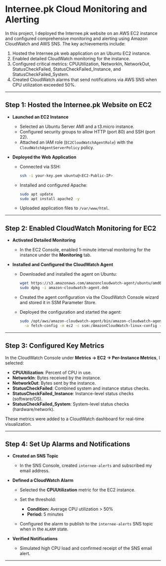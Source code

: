 # Internee.pk Cloud Monitoring and Alerting

In this project, I deployed the Internee.pk website on an AWS EC2 instance and configured comprehensive monitoring and alerting using Amazon CloudWatch and AWS SNS. The key achievements include:

1. Hosted the Internee.pk web application on an Ubuntu EC2 instance.
2. Enabled detailed CloudWatch monitoring for the instance.
3. Configured critical metrics: CPUUtilization, NetworkIn, NetworkOut, StatusCheckFailed, StatusCheckFailed\_Instance, and StatusCheckFailed\_System.
4. Created CloudWatch alarms that send notifications via AWS SNS when CPU utilization exceeded 50%.

---

## Step 1: Hosted the Internee.pk Website on EC2

* **Launched an EC2 Instance**

  * Selected an Ubuntu Server AMI and a t3.micro instance.
  * Configured security groups to allow HTTP (port 80) and SSH (port 22).
  * Attached an IAM role (`EC2CloudWatchAgentRole`) with the `CloudWatchAgentServerPolicy` policy.

* **Deployed the Web Application**

  * Connected via SSH:

    ```bash
    ssh -i your-key.pem ubuntu@<EC2-Public-IP>
    ```
  * Installed and configured Apache:

    ```bash
    sudo apt update
    sudo apt install apache2 -y
    ```
  * Uploaded application files to `/var/www/html`.

---

## Step 2: Enabled CloudWatch Monitoring for EC2

* **Activated Detailed Monitoring**

  * In the EC2 Console, enabled 1-minute interval monitoring for the instance under the **Monitoring** tab.

* **Installed and Configured the CloudWatch Agent**

  * Downloaded and installed the agent on Ubuntu:

    ```bash
    wget https://s3.amazonaws.com/amazoncloudwatch-agent/ubuntu/amd64/latest/amazon-cloudwatch-agent.deb
    sudo dpkg -i amazon-cloudwatch-agent.deb
    ```
  * Created the agent configuration via the CloudWatch Console wizard and stored it in SSM Parameter Store.
  * Deployed the configuration and started the agent:

    ```bash
    sudo /opt/aws/amazon-cloudwatch-agent/bin/amazon-cloudwatch-agent-ctl \
      -a fetch-config -m ec2 -c ssm:/AmazonCloudWatch-linux-config -s
    ```

---

## Step 3: Configured Key Metrics

In the CloudWatch Console under **Metrics → EC2 → Per-Instance Metrics**, I selected:

* **CPUUtilization**: Percent of CPU in use.
* **NetworkIn**: Bytes received by the instance.
* **NetworkOut**: Bytes sent by the instance.
* **StatusCheckFailed**: Combined system and instance status checks.
* **StatusCheckFailed\_Instance**: Instance-level status checks (software/OS).
* **StatusCheckFailed\_System**: System-level status checks (hardware/network).

These metrics were added to a CloudWatch dashboard for real-time visualization.

---

## Step 4: Set Up Alarms and Notifications

* **Created an SNS Topic**

  * In the SNS Console, created `internee-alerts` and subscribed my email address.

* **Defined a CloudWatch Alarm**

  * Selected the **CPUUtilization** metric for the EC2 instance.
  * Set the threshold:

    * **Condition:** Average CPU utilization > 50%
    * **Period:** 5 minutes
  * Configured the alarm to publish to the `internee-alerts` SNS topic when in the `ALARM` state.

* **Verified Notifications**

  * Simulated high CPU load and confirmed receipt of the SNS email alert.

---



